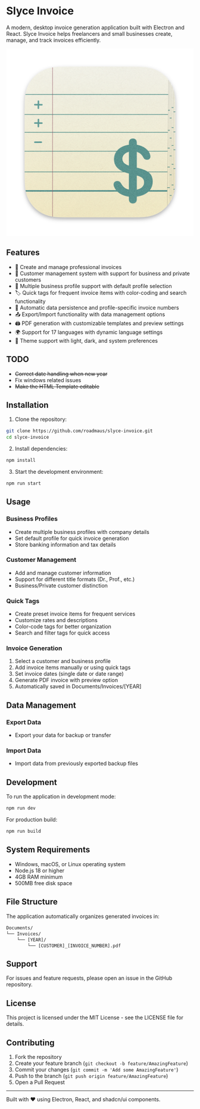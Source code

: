 # Slyce Invoice

A modern, desktop invoice generation application built with Electron and React. Slyce Invoice helps freelancers and small businesses create, manage, and track invoices efficiently.

![Slyce Invoice Logo](build/icon.png)

## Features

- 📝 Create and manage professional invoices
- 👥 Customer management system with support for business and private customers
- 💼 Multiple business profile support with default profile selection
- 🏷️ Quick tags for frequent invoice items with color-coding and search functionality
- 💾 Automatic data persistence and profile-specific invoice numbers
- 📤 Export/Import functionality with data management options
- 🖨️ PDF generation with customizable templates and preview settings
- 🌍 Support for 17 languages with dynamic language settings
- 🎨 Theme support with light, dark, and system preferences

## TODO
- ~~Correct date handling when new year~~
- Fix windows related issues
- ~~Make the  HTML Template editable~~

## Installation

1. Clone the repository:
```bash
git clone https://github.com/roadmaus/slyce-invoice.git
cd slyce-invoice
```

2. Install dependencies:
```bash
npm install
```

3. Start the development environment:
```bash
npm run start
```

## Usage

### Business Profiles
- Create multiple business profiles with company details
- Set default profile for quick invoice generation
- Store banking information and tax details

### Customer Management
- Add and manage customer information
- Support for different title formats (Dr., Prof., etc.)
- Business/Private customer distinction

### Quick Tags
- Create preset invoice items for frequent services
- Customize rates and descriptions
- Color-code tags for better organization
- Search and filter tags for quick access

### Invoice Generation
1. Select a customer and business profile
2. Add invoice items manually or using quick tags
3. Set invoice dates (single date or date range)
4. Generate PDF invoice with preview option
5. Automatically saved in Documents/Invoices/[YEAR]

## Data Management

### Export Data
- Export your data for backup or transfer

### Import Data
- Import data from previously exported backup files

## Development

To run the application in development mode:
```bash
npm run dev
```

For production build:
```bash
npm run build
```

## System Requirements

- Windows, macOS, or Linux operating system
- Node.js 18 or higher
- 4GB RAM minimum
- 500MB free disk space

## File Structure

The application automatically organizes generated invoices in:
```
Documents/
└── Invoices/
    └── [YEAR]/
        └── [CUSTOMER]_[INVOICE_NUMBER].pdf
```

## Support

For issues and feature requests, please open an issue in the GitHub repository.

## License

This project is licensed under the MIT License - see the LICENSE file for details.

## Contributing

1. Fork the repository
2. Create your feature branch (`git checkout -b feature/AmazingFeature`)
3. Commit your changes (`git commit -m 'Add some AmazingFeature'`)
4. Push to the branch (`git push origin feature/AmazingFeature`)
5. Open a Pull Request

---

Built with ❤️ using Electron, React, and shadcn/ui components.

